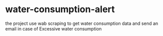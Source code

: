 # water-consumption-alert
the project use wab scraping to get water consumption data  and send an email in case of Excessive water consumption
